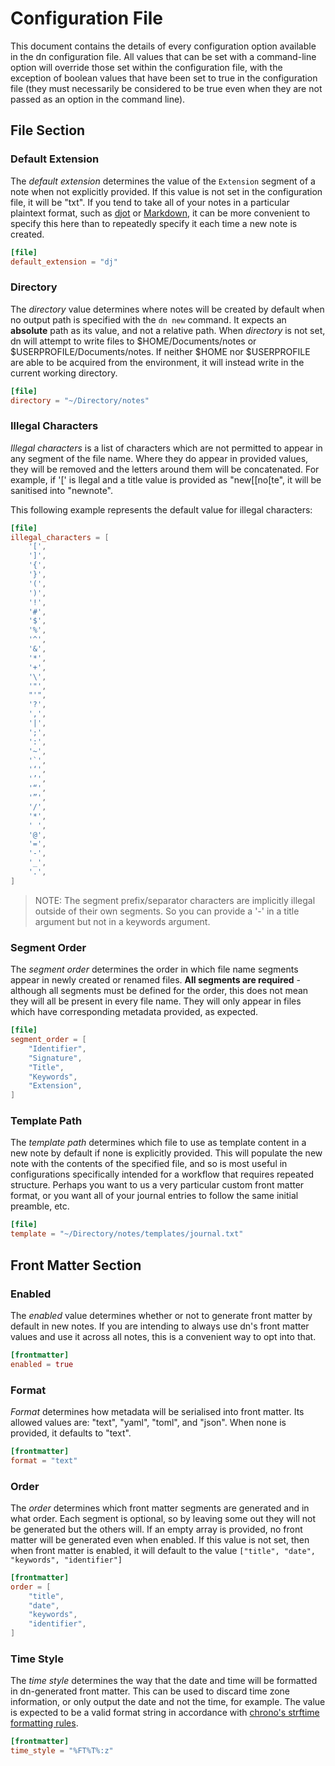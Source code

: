 # Configuration File

This document contains the details of every configuration option available in the dn configuration file. All values that can be set with a command-line option will override those set within the configuration file, with the exception of boolean values that have been set to true in the configuration file (they must necessarily be considered to be true even when they are not passed as an option in the command line).

## File Section

### Default Extension

The _default extension_ determines the value of the `Extension` segment of a note when not explicitly provided. If this value is not set in the configuration file, it will be "txt". If you tend to take all of your notes in a particular plaintext format, such as [djot](https://djot.net/) or [Markdown](https://commonmark.org/), it can be more convenient to specify this here than to repeatedly specify it each time a new note is created.

```toml
[file]
default_extension = "dj"
```

### Directory

The _directory_ value determines where notes will be created by default when no output path is specified with the `dn new` command. It expects an **absolute** path as its value, and not a relative path. When _directory_ is not set, dn will attempt to write files to $HOME/Documents/notes or $USERPROFILE/Documents/notes. If neither $HOME nor $USERPROFILE are able to be acquired from the environment, it will instead write in the current working directory.

```toml
[file]
directory = "~/Directory/notes"
```

### Illegal Characters

_Illegal characters_ is a list of characters which are not permitted to appear in any segment of the file name. Where they do appear in provided values, they will be removed and the letters around them will be concatenated. For example, if '[' is llegal and a title value is provided as "new[[no[te", it will be sanitised into "newnote".

This following example represents the default value for illegal characters:

```toml
[file]
illegal_characters = [
    '[',
    ']',
    '{',
    '}',
    '(',
    ')',
    '!',
    '#',
    '$',
    '%',
    '^',
    '&',
    '*',
    '+',
    '\',
    '"',
    "'",
    '?',
    ',',
    '|',
    ';',
    ':',
    '~',
    '`',
    '‘',
    '’',
    '“',
    '”',
    '/',
    '*',
    ' ',
    '@',
    '=',
    '-',
    '_',
    '.',
]
```

> NOTE: The segment prefix/separator characters are implicitly illegal outside of their own segments. So you can provide a '-' in a title argument but not in a keywords argument.
### Segment Order


The _segment order_ determines the order in which file name segments appear in newly created or renamed files. **All segments are required** - although all segments must be defined for the order, this does not mean they will all be present in every file name. They will only appear in files which have corresponding metadata provided, as expected.

```toml
[file]
segment_order = [
    "Identifier",
    "Signature",
    "Title",
    "Keywords",
    "Extension",
]
```

### Template Path

The _template path_ determines which file to use as template content in a new note by default if none is explicitly provided. This will populate the new note with the contents of the specified file, and so is most useful in configurations specifically intended for a workflow that requires repeated structure. Perhaps you want to us a very particular custom front matter format, or you want all of your journal entries to follow the same initial preamble, etc.

```toml
[file]
template = "~/Directory/notes/templates/journal.txt"
```

## Front Matter Section

### Enabled

The _enabled_ value determines whether or not to generate front matter by default in new notes. If you are intending to always use dn's front matter values and use it across all notes, this is a convenient way to opt into that.

```toml
[frontmatter]
enabled = true
```

### Format

_Format_ determines how metadata will be serialised into front matter. Its allowed values are: "text", "yaml", "toml", and "json". When none is provided, it defaults to "text".

```toml
[frontmatter]
format = "text"
```

### Order

The _order_ determines which front matter segments are generated and in what order. Each segment is optional, so by leaving some out they will not be generated but the others will. If an empty array is provided, no front matter will be generated even when enabled. If this value is not set, then when front matter is enabled, it will default to the value `["title", "date", "keywords", "identifier"]`

```toml
[frontmatter]
order = [
    "title",
    "date",
    "keywords",
    "identifier",
]
```

### Time Style

The _time style_ determines the way that the date and time will be formatted in dn-generated front matter. This can be used to discard time zone information, or only output the date and not the time, for example. The value is expected to be a valid format string in accordance with [chrono's strftime formatting rules](https://docs.rs/chrono/latest/chrono/format/strftime/index.html).

```toml
[frontmatter]
time_style = "%FT%T%:z"
```
